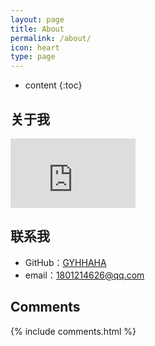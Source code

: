 ```yaml
---
layout: page
title: About
permalink: /about/
icon: heart
type: page
---
```


* content
{:toc}

## 关于我

<iframe src="https://githubbadge.appspot.com/GYHHAHA" style="border: 0;height: 111px;width: 200px;overflow: hidden;" frameBorder="0"></iframe>

## 联系我

* GitHub：[GYHHAHA](https://github.com/GYHHAHA)
* email：1801214626@qq.com

## Comments

{% include comments.html %}
